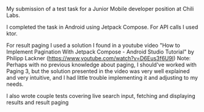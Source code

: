 My submission of a test task for a Junior Mobile developer position at Chili Labs.

I completed the task in Android using Jetpack Compose. For API calls I used ktor.

For result paging I used a solution I found in a youtube video "How to Implement Pagination With Jetpack Compose - Android Studio Tutorial" by Philipp Lackner (https://www.youtube.com/watch?v=D6Eus3f6U9I)
Note: Perhaps with no previous knowledge about paging, I should've worked with Paging 3, but the solution presented in the video was very well explained and very intuitive, and I had little trouble implementing it and adjusting to my needs.

I also wrote couple tests covering live search input, fetching and displaying results and result paging
